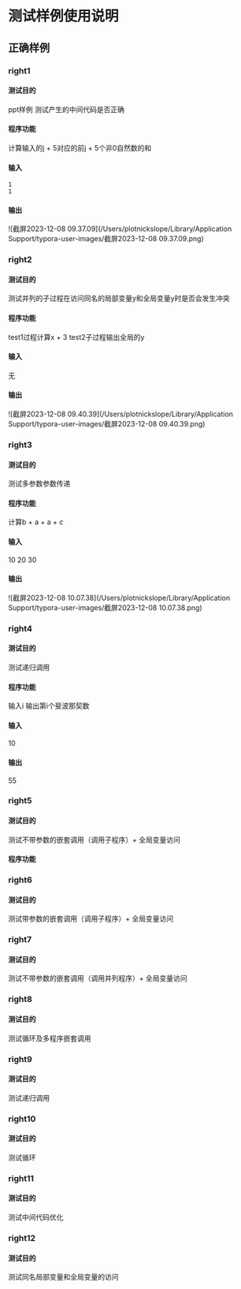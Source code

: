 # 测试样例使用说明

## 正确样例

### right1

#### 测试目的

ppt样例 测试产生的中间代码是否正确

#### 程序功能

计算输入的j + 5对应的前j + 5个非0自然数的和

#### 输入

```
1
1
```

#### 输出

![截屏2023-12-08 09.37.09](/Users/plotnickslope/Library/Application Support/typora-user-images/截屏2023-12-08 09.37.09.png)

### right2

#### 测试目的

测试并列的子过程在访问同名的局部变量y和全局变量y时是否会发生冲突

#### 程序功能

test1过程计算x + 3 test2子过程输出全局的y

#### 输入

无

#### 输出

![截屏2023-12-08 09.40.39](/Users/plotnickslope/Library/Application Support/typora-user-images/截屏2023-12-08 09.40.39.png)

### right3

#### 测试目的

测试多参数参数传递

#### 程序功能

计算b + a + a + c

#### 输入

10 20 30

#### 输出

![截屏2023-12-08 10.07.38](/Users/plotnickslope/Library/Application Support/typora-user-images/截屏2023-12-08 10.07.38.png)

### right4

#### 测试目的

测试递归调用

#### 程序功能

输入i 输出第i个斐波那契数

#### 输入

10

#### 输出

55

### right5

#### 测试目的

测试不带参数的嵌套调用（调用子程序）+ 全局变量访问

#### 程序功能

### right6

#### 测试目的

测试带参数的嵌套调用（调用子程序）+ 全局变量访问

### right7

#### 测试目的

测试不带参数的嵌套调用（调用并列程序）+ 全局变量访问

### right8

#### 测试目的

测试循环及多程序嵌套调用

### right9

#### 测试目的

测试递归调用

### right10

#### 测试目的

测试循环

### right11

#### 测试目的

测试中间代码优化

### right12

#### 测试目的

测试同名局部变量和全局变量的访问

